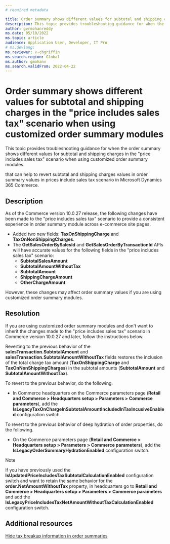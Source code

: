 ```yaml
---
# required metadata

title: Order summary shows different values for subtotal and shipping charges in the "price includes sales tax" scenario when using customized order summary modules
description: This topic provides troubleshooting guidance for when the order summary shows different values for subtotal and shipping charges in the "price includes sales tax" scenario when using customized order summary modules.
author: gvrmohanreddy
ms.date: 05/10/2022
ms.topic: article 
audience: Application User, Developer, IT Pro
# ms.devlang: 
ms.reviewer: v-chgriffin
ms.search.region: Global
ms.author: gmohanv
ms.search.validFrom: 2022-04-22
---
```


# Order summary shows different values for subtotal and shipping charges in the "price includes sales tax" scenario when using customized order summary modules 

This topic provides troubleshooting guidance for when the order summary shows different values for subtotal and shipping charges in the "price includes sales tax" scenario when using customized order summary modules.

that can help to revert subtotal and shipping charges values in order summary values in prices include sales tax scenario in Microsoft Dynamics 365 Commerce.

## Description

As of the Commerce version 10.0.27 release, the following changes have been made to the "price includes sales tax" scenario to provide a consistent experience in order summary module across e-commerce site pages. 

- Added two new fields: **TaxOnShippingCharge** and **TaxOnNonShippingCharges**. 
- The **GetSalesOrderBySalesId** and **GetSalesOrderByTransactionId** APIs will have accurate values for the following fields in the "price includes sales tax" scenario: 
    - **SubtotalSalesAmount**
    - **SubtotalAmountWithoutTax**
    - **SubtotalAmount**
    - **ShippingChargeAmount**
    - **OtherChargeAmount**

However, these changes may affect order summary values if you are using customized order summary modules.

## Resolution

If you are using customized order summary modules and don't want to inherit the changes made to the "price includes sales tax" scenario in Commerce version 10.0.27 and later, follow the instructions below.

Reverting to the previous behavior of the **salesTransaction.SubtotalAmount** and **salesTransaction.SubtotalAmountWithoutTax** fields restores the inclusion of the total charge tax amount (**TaxOnShippingCharge** and **TaxOnNonShippingCharges**) in the subtotal amounts (**SubtotalAmount** and **SubtotalAmountWithoutTax**).

To revert to the previous behavior, do the following.

- In Commerce headquarters on the Commerce parameters page (**Retail and Commerce \> Headquarters setup \> Parameters  \> Commerce parameters**), add the **IsLegacyTaxOnChargeInSubtotalAmountIncludedInTaxIncusiveEnabled** configuration switch.

To revert to the previous behavior of deep hydration of order properties, do the following.

- On the Commerce parameters page (**Retail and Commerce \> Headquarters setup \> Parameters  \> Commerce parameters**), add the **IsLegacyOrderSummaryHydrationEnabled** configuration switch.

> [!NOTE]
> If you have previously used the **IsUpdatedPriceIncludesTaxSubtotalCalculationEnabled** configuration switch and want to retain the same behavior for the **order.NetAmountWithoutTax** property, in headquarters go to **Retail and Commerce \> Headquarters setup \> Parameters  \> Commerce parameters** and add the **IsLegacyPriceIncludesTaxNetAmountWithoutTaxCalculationEnabled** configuration switch.

## Additional resources

[Hide tax breakup information in order summaries](../hide-taxes-breakup.md)

